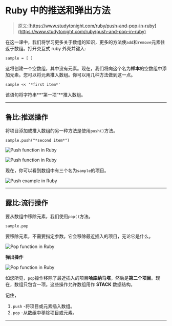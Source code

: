 # Ruby 中的推送和弹出方法

> 原文:[https://www.studytonight.com/ruby/push-and-pop-in-ruby](https://www.studytonight.com/ruby/push-and-pop-in-ruby)

在这一课中，我们将学习更多关于数组的知识，更多的方法使`add`和`remove`元素往返于数组。打开交互式 ruby 外壳并键入:

```
sample = [ ]
```

这将创建一个空数组，其中没有元素。现在，我们将向这个名为**样本**的空数组中添加元素。您可以将元素推入数组。你可以用几种方法做到这一点。

```
sample << '*first item*'
```

该语句将字符串**“第一项”**推入数组。

* * *

## 鲁比:推送操作

将项目添加或推入数组的另一种方法是使用`push()`方法。

```
sample.push("*second item*")
```

![Push function in Ruby](../Images/66bf081fe975cb00a39148da67aa2e31.png)

![Push function in Ruby](../Images/7cb00d136a58e02314871aa21f02f424.png)

现在，你可以看到数组中有三个名为`sample`的项目。

![Push example in Ruby](../Images/2f5a7ae1eebe4aa5de918ec8f2c8862f.png)

* * *

## 露比:流行操作

要从数组中移除元素，我们使用`pop()`方法。

```
sample.pop
```

要移除元素，不需要指定参数。它会移除最近插入的项目，无论它是什么。

![Pop function in Ruby](../Images/3232df074c043a7e50d2369429f0ae2d.png)

**弹出操作**

![Pop function in Ruby](../Images/f66d3114e1228b030e7755b2c9d9ab4c.png)

如您所见，`pop`操作移除了最近插入的项目**哈库纳马塔**，然后是**第二个项目**。现在，数组只包含一项。这些操作允许数组用作 **STACK** 数据结构。

记住，

1.  `push` -将项目或元素插入数组。
2.  `pop` -从数组中移除项目或元素。

* * *